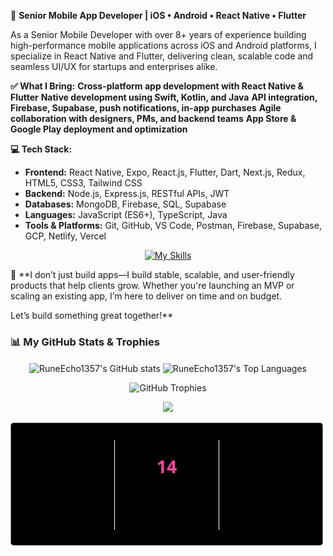 🌟 **Senior Mobile App Developer | iOS • Android • React Native • Flutter**

As a Senior Mobile Developer with over 8+ years of experience building high-performance mobile applications across iOS and Android platforms, I specialize in React Native and Flutter, delivering clean, scalable code and seamless UI/UX for startups and enterprises alike.

**✅ What I Bring:**
**Cross-platform app development with React Native & Flutter**
**Native development using Swift, Kotlin, and Java**
**API integration, Firebase, Supabase, push notifications, in-app purchases**
**Agile collaboration with designers, PMs, and backend teams**
**App Store & Google Play deployment and optimization**


**💻 Tech Stack:**
- **Frontend:**  React Native, Expo, React.js, Flutter, Dart, Next.js, Redux, HTML5, CSS3, Tailwind CSS
- **Backend:** Node.js, Express.js, RESTful APIs, JWT
- **Databases:** MongoDB, Firebase, SQL, Supabase
- **Languages:** JavaScript (ES6+), TypeScript, Java
- **Tools & Platforms:** Git, GitHub, VS Code, Postman, Firebase, Supabase, GCP, Netlify, Vercel
<p align="center">
  <a href="#">
    <img src="https://skillicons.dev/icons?i=react,flutter,dart,redux,swift,azure,vue,nextjs,tailwind,nodejs,express,mongodb,firebase,js,ts,java,git,github,vscode,postman,html,tailwindcss,css&perline=10" alt="My Skills"/>
  </a>
</p>


🚀 **I don’t just build apps—I build stable, scalable, and user-friendly products that help clients grow. Whether you're launching an MVP or scaling an existing app, I’m here to deliver on time and on budget.

Let’s build something great together!**








### 📊 My GitHub Stats & Trophies

<p align="center">
  <img align="center" src="https://github-readme-stats.vercel.app/api?username=RuneEcho1357&show_icons=true&locale=en&theme=tokyonight" alt="RuneEcho1357's GitHub stats" />
  <img align="center" src="https://github-readme-stats.vercel.app/api/top-langs?username=RuneEcho1357&show_icons=true&locale=en&layout=compact&theme=tokyonight" alt="RuneEcho1357's Top Languages" />
</p>
<p align="center">
  <img src="https://github-profile-trophy.vercel.app/?username=RuneEcho1357&theme=onedark&rank=SSS,SS,S,AAA,AA,A" alt="GitHub Trophies" />
</p>



<p align="center">
  <img src="https://capsule-render.vercel.app/api?type=waving&color=gradient&colors=%23FFB3BA,%239F5FEC&height=100§ion=footer"/>
</p> 







<img src="commit.svg" width="500"/>
